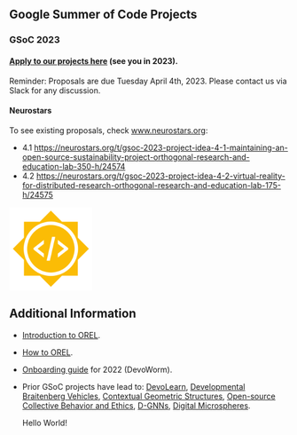## Google Summer of Code Projects
### GSoC 2023

#### [Apply to our projects here](https://summerofcode.withgoogle.com/) (see you in 2023).
Reminder: Proposals are due Tuesday April 4th, 2023. Please contact us via Slack for any discussion.

#### Neurostars
To see existing proposals, check www.neurostars.org:
* 4.1 https://neurostars.org/t/gsoc-2023-project-idea-4-1-maintaining-an-open-source-sustainability-project-orthogonal-research-and-education-lab-350-h/24574
* 4.2 https://neurostars.org/t/gsoc-2023-project-idea-4-2-virtual-reality-for-distributed-research-orthogonal-research-and-education-lab-175-h/24575

<P>
    <IMG align="center" height = "150" width = "150" SRC="https://github.com/OREL-group/GSoC/blob/main/Media/GSoC.png">
</P>
  
## Additional Information  
* [Introduction to OREL](https://github.com/OREL-group/Onboarding/blob/main/Intro-to-OREL.md).

* [How to OREL](https://orel-group.github.io/join/).
    
* [Onboarding guide](https://github.com/devoworm/Proposals-Public-Lectures/blob/master/Onboarding%20Guide/onboarding-guide.md) for 2022 (DevoWorm). 
  
* Prior GSoC projects have lead to: [DevoLearn](https://github.com/DevoLearn/devolearn), [Developmental Braitenberg Vehicles](https://github.com/OREL-group/dBV), [Contextual Geometric Structures](https://github.com/Orthogonal-Research-Lab/CGS), [Open-source Collective Behavior and Ethics](https://github.com/OREL-group/GSoC/tree/main/Open%20Source%20Ethics), [D-GNNs](https://github.com/DevoLearn/DevoGraph), [Digital Microspheres](https://github.com/devoworm/GSoC-2022/tree/main/Digital-Microsphere).

    Hello World!
